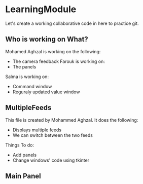 # LearningModule
Let's create a working collaborative code in here to practice git. 

## Who is working on What?
Mohamed Aghzal is working on the following:
  * The camera feedback
Farouk is working on:
  * The panels

Salma is working on:
  * Command window 
  * Reguraly updated value window

## MultipleFeeds
This file is created by Mohammed Aghzal. It does the following:
* Displays multiple feeds
* We can switch between the two feeds 

Things To do:
* Add panels
* Change windows' code using tkinter 

## Main Panel
